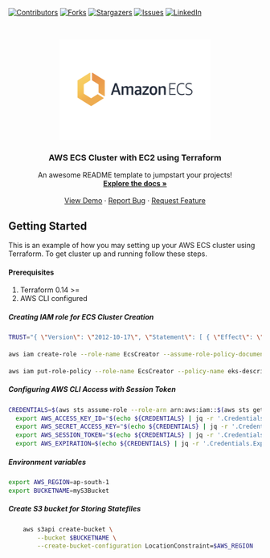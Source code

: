 [contributors-shield]: https://img.shields.io/github/contributors/manimike00/devops.svg?style=for-the-badge
[contributors-url]: https://github.com/manimike00/devops/graphs/contributors
[forks-shield]: https://img.shields.io/github/forks/manimike00/devops.svg?style=for-the-badge
[forks-url]: https://github.com/manimike00/devops/network/members
[stars-shield]: https://img.shields.io/github/stars/manimike00/devops.svg?style=for-the-badge
[stars-url]: https://github.com/manimike00/devops/stargazers
[issues-shield]: https://img.shields.io/github/issues/manimike00/devops.svg?style=for-the-badge
[issues-url]: https://github.com/manimike00/devops/issues
[linkedin-shield]: https://img.shields.io/badge/-LinkedIn-black.svg?style=for-the-badge&logo=linkedin&colorB=555
[linkedin-url]: https://www.linkedin.com/in/manikandan-%F0%9F%91%A8%E2%80%8D%F0%9F%92%BB-9a63b1182/

[![Contributors][contributors-shield]][contributors-url]
[![Forks][forks-shield]][forks-url]
[![Stargazers][stars-shield]][stars-url]
[![Issues][issues-shield]][issues-url]
[![LinkedIn][linkedin-shield]][linkedin-url]

<!-- PROJECT LOGO -->
<br />
<p align="center">
  <a href="https://github.com/manimike00/devops">
    <img src="images/awsecs.png" alt="Logo" width="300" height="200">
  </a>

  <h3 align="center">AWS ECS Cluster with EC2 using Terraform</h3>

  <p align="center">
    An awesome README template to jumpstart your projects!
    <br />
    <a href="https://github.com/othneildrew/Best-README-Template"><strong>Explore the docs »</strong></a>
    <br />
    <br />
    <a href="https://github.com/othneildrew/Best-README-Template">View Demo</a>
    ·
    <a href="https://github.com/othneildrew/Best-README-Template/issues">Report Bug</a>
    ·
    <a href="https://github.com/othneildrew/Best-README-Template/issues">Request Feature</a>
  </p>
</p>

<!-- GETTING STARTED -->
## Getting Started

This is an example of how you may setting up your AWS ECS cluster using Terraform.
To get cluster up and running follow these steps.

#### Prerequisites

1. Terraform 0.14 >=
2. AWS CLI configured


##### Creating IAM role for ECS Cluster Creation
```zsh
TRUST="{ \"Version\": \"2012-10-17\", \"Statement\": [ { \"Effect\": \"Allow\", \"Principal\": { \"AWS\": \"arn:aws:iam::$(aws sts get-caller-identity --output text | awk {'print $1'}):$(aws sts get-caller-identity --output text | awk '{print $2}' | awk -F '/' '{print $NF}')\" }, \"Action\": \"sts:AssumeRole\" } ] }"

aws iam create-role --role-name EcsCreator --assume-role-policy-document "$TRUST" --output text --query 'Role.Arn'

aws iam put-role-policy --role-name EcsCreator --policy-name eks-describe --policy-document file://$(pwd)/policy.json
```

##### Configuring AWS CLI Access with Session Token
```zsh
CREDENTIALS=$(aws sts assume-role --role-arn arn:aws:iam::$(aws sts get-caller-identity --output text | awk {'print $1'}):role/EcsCreator --role-session-name codebuild-kubectl --duration-seconds 3600) && \
  export AWS_ACCESS_KEY_ID="$(echo ${CREDENTIALS} | jq -r '.Credentials.AccessKeyId')" && \
  export AWS_SECRET_ACCESS_KEY="$(echo ${CREDENTIALS} | jq -r '.Credentials.SecretAccessKey')" && \
  export AWS_SESSION_TOKEN="$(echo ${CREDENTIALS} | jq -r '.Credentials.SessionToken')" && \
  export AWS_EXPIRATION=$(echo ${CREDENTIALS} | jq -r '.Credentials.Expiration')
```

##### Environment variables
```zsh
export AWS_REGION=ap-south-1
export BUCKETNAME=myS3Bucket
```
##### Create S3 bucket for Storing Statefiles
```zsh
    aws s3api create-bucket \
        --bucket $BUCKETNAME \
        --create-bucket-configuration LocationConstraint=$AWS_REGION
```        
